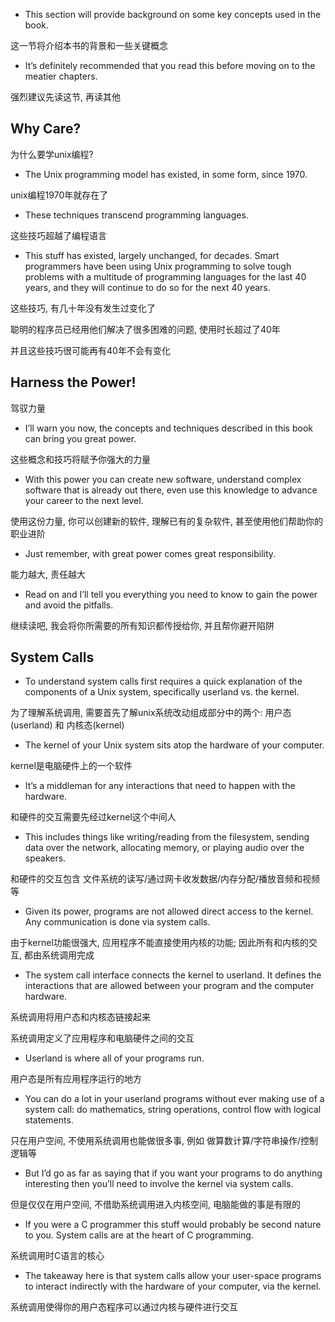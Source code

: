 + This section will provide background on some key concepts used in the book.

这一节将介绍本书的背景和一些关键概念

+ It’s definitely recommended that you read this before moving on to the meatier chapters.

强烈建议先读这节, 再读其他

## Why Care?

为什么要学unix编程?

+ The Unix programming model has existed, in some form, since 1970.

unix编程1970年就存在了

+ These techniques transcend programming languages.

这些技巧超越了编程语言

+ This stuff has existed, largely unchanged, for decades. Smart programmers have been using Unix programming to solve tough problems with a multitude of programming languages for the last 40 years, and they will continue to do so for the next 40 years.

这些技巧, 有几十年没有发生过变化了

聪明的程序员已经用他们解决了很多困难的问题, 使用时长超过了40年

并且这些技巧很可能再有40年不会有变化

## Harness the Power!

驾驭力量

+ I’ll warn you now, the concepts and techniques described in this book can bring you great power.

这些概念和技巧将赋予你强大的力量

+ With this power you can create new software, understand complex software that is already out there, even use this knowledge to advance your career to the next level.

使用这份力量, 你可以创建新的软件, 理解已有的复杂软件, 甚至使用他们帮助你的职业进阶

+ Just remember, with great power comes great responsibility.

能力越大, 责任越大

+ Read on and I’ll tell you everything you need to know to gain the power and avoid the pitfalls.

继续读吧, 我会将你所需要的所有知识都传授给你, 并且帮你避开陷阱

## System Calls

+ To understand system calls first requires a quick explanation of the components of a Unix system, specifically userland vs. the kernel.

为了理解系统调用, 需要首先了解unix系统改动组成部分中的两个: 用户态(userland) 和 内核态(kernel)

+ The kernel of your Unix system sits atop the hardware of your computer.

kernel是电脑硬件上的一个软件

+ It’s a middleman for any interactions that need to happen with the hardware.

和硬件的交互需要先经过kernel这个中间人

+ This includes things like writing/reading from the filesystem, sending data over the network, allocating memory, or playing audio over the speakers.

和硬件的交互包含 文件系统的读写/通过网卡收发数据/内存分配/播放音频和视频等

+ Given its power, programs are not allowed direct access to the kernel. Any communication is done via system calls.

由于kernel功能很强大, 应用程序不能直接使用内核的功能; 因此所有和内核的交互, 都由系统调用完成

+ The system call interface connects the kernel to userland. It defines the interactions that are allowed between your program and the computer hardware.

系统调用将用户态和内核态链接起来

系统调用定义了应用程序和电脑硬件之间的交互

+ Userland is where all of your programs run.

用户态是所有应用程序运行的地方

+ You can do a lot in your userland programs without ever making use of a system call: do mathematics, string operations, control flow with logical statements.

只在用户空间, 不使用系统调用也能做很多事, 例如 做算数计算/字符串操作/控制逻辑等

+ But I’d go as far as saying that if you want your programs to do anything interesting then you’ll need to involve the kernel via system calls.

但是仅仅在用户空间, 不借助系统调用进入内核空间, 电脑能做的事是有限的

+ If you were a C programmer this stuff would probably be second nature to you. System calls are at the heart of C programming.

系统调用时C语言的核心

+ The takeaway here is that system calls allow your user-space programs to interact indirectly with the hardware of your computer, via the kernel.

系统调用使得你的用户态程序可以通过内核与硬件进行交互






















